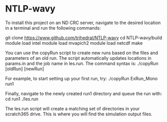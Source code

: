 # NTLP-wavy

To install this project on an ND CRC server, navigate to the desired location
in a terminal and run the following commands:

git clone https://www.github.com/trihedral/NTLP-wavy
cd NTLP-wavy/build
module load intel
module load mvapich2
module load netcdf
make

You can use the copyRun script to create new runs based on the files and
parameters of an old run.  The script automatically updates locations in
params.in and the job name in les.run.  The command syntax is:
./copyRun [oldRun] [newRun]

For example, to start setting up your first run, try:
./copyRun ExRun_Mono run1

Finally, navigate to the newly created run1 directory and queue the run with:
cd run1
./les.run

The les.run script will create a matching set of directories in your scratch365
drive.  This is where you will find the simulation output files.
